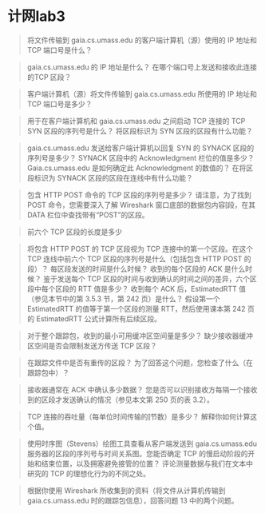 # 计网lab3

> 将文件传输到 gaia.cs.umass.edu 的客户端计算机（源）使用的 IP 地址和TCP 端口号是什么？ 





> gaia.cs.umass.edu 的 IP 地址是什么？ 在哪个端口号上发送和接收此连接的TCP 区段？



> 客户端计算机（源）将文件传输到 gaia.cs.umass.edu 所使用的 IP 地址和TCP 端口号是多少？





> 用于在客户端计算机和 gaia.cs.umass.edu 之间启动 TCP 连接的 TCP SYN 区段的序列号是什么？ 将区段标识为 SYN 区段的区段有什么功能？





> gaia.cs.umass.edu 发送给客户端计算机以回复 SYN 的 SYNACK 区段的序列号是多少？ SYNACK 区段中的 Acknowledgment 栏位的值是多少？Gaia.cs.umass.edu 是如何确定此 Acknowledgment 的数值的？ 在将区段标识为 SYNACK 区段的区段在连线中有什么功能？



> 包含 HTTP POST 命令的 TCP 区段的序列号是多少？ 请注意，为了找到POST 命令，您需要深入了解 Wireshark 窗口底部的数据包内容⫿段，在其DATA 栏位中查找带有“POST”的区段。





> 前六个 TCP 区段的长度是多少





> 将包含 HTTP POST 的 TCP 区段视为 TCP 连接中的第一个区段。在这个TCP 连线中前六个 TCP 区段的序列号是什么（包括包含 HTTP POST 的段）？ 每区段发送的时间是什么时候？ 收到的每个区段的 ACK 是什么时候？ 鉴于发送每个 TCP 区段的时间与收到确认的时间之间的差异，六个区段中每个区段的 RTT 值是多少？ 收到每个 ACK 后，EstimatedRTT 值（参见本节中的第 3.5.3 节，第 242 页）是什么？ 假设第一个 EstimatedRTT 的值等于第一个区段的测量 RTT，然后使用课本第 242 页的 EstimatedRTT 公式计算所有后续区段。





> 对于整个跟踪包，收到的最小可用缓冲区空间量是多少？ 缺少接收器缓冲区空间是否会限制发送方传送 TCP 区段？





> 在跟踪文件中是否有重传的区段？ 为了回答这个问题，您检查了什么（在跟踪包中）？



> 接收器通常在 ACK 中确认多少数据？ 您是否可以识别接收方每隔一个接收到的区段才发送确认的情况（参见本文第 250 页的表 3.2）。





> TCP 连接的吞吐量（每单位时间传输的⫿节数）是多少？ 解释你如何计算这个值。





> 使用时序图（Stevens）绘图工具查看从客户端发送到 gaia.cs.umass.edu 服务器的区段的序列号与时间关系图。您能否确定 TCP 的慢启动阶段的开始和结束位置，以及拥塞避免接管的位置？ 评论测量数据与我们在文本中研究的 TCP 的理想化行为的不同之处。





> 根据你使用 Wireshark 所收集到的资料（将文件从计算机传输到gaia.cs.umass.edu 时的跟踪包信息），回答问题 13 中的两个问题。